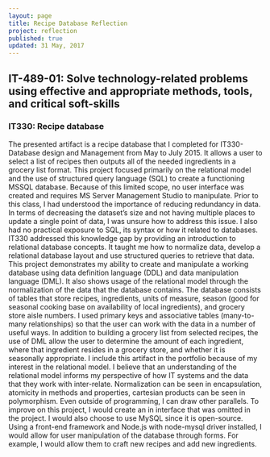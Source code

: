 ```yaml
---
layout: page
title: Recipe Database Reflection
project: reflection
published: true
updated: 31 May, 2017
---
```


## IT-489-01: Solve technology-related problems using effective and appropriate methods, tools, and critical soft-skills

### IT330: Recipe database

The presented artifact is a recipe database that I completed for IT330- Database design and Management from May to July 2015.  It allows a user to select a list of recipes then outputs all of the needed ingredients in a grocery list format. This project focused primarily on the relational model and the use of structured query language (SQL) to create a functioning MSSQL database. Because of this limited scope, no user interface was created and requires MS Server Management Studio to manipulate.
Prior to this class, I had understood the importance of reducing redundancy in data. In terms of decreasing the dataset’s size and not having multiple places to update a single point of data, I was unsure how to address this issue. I also had no practical exposure to SQL, its syntax or how it related to databases. IT330 addressed this knowledge gap by providing an introduction to relational database concepts. It taught me how to normalize data, develop a relational database layout and use structured queries to retrieve that data.
This project demonstrates my ability to create and manipulate a working database using data definition language (DDL) and data manipulation language (DML). It also shows usage of the relational model through the normalization of the data that the database contains. The database consists of tables that store recipes, ingredients, units of measure, season (good for seasonal cooking base on availability of local ingredients), and grocery store aisle numbers.
I used primary keys and associative tables (many-to-many relationships) so that the user can work with the data in a number of useful ways. In addition to building a grocery list from selected recipes, the use of DML allow the user to determine the amount of each ingredient, where that ingredient resides in a grocery store, and whether it is seasonally appropriate.
I include this artifact in the portfolio because of my interest in the relational model. I believe that an understanding of the relational model informs my perspective of how IT systems and the data that they work with inter-relate. Normalization can be seen in encapsulation, atomicity in methods and properties, cartesian products can be seen in polymorphism. Even outside of programming, I can draw other parallels.
To improve on this project, I would create an in interface that was omitted in the project. I would also choose to use MySQL since it is open-source. Using a front-end framework and Node.js with node-mysql driver installed, I would allow for user manipulation of the database through forms. For example, I would allow them to craft new recipes and add new ingredients.
